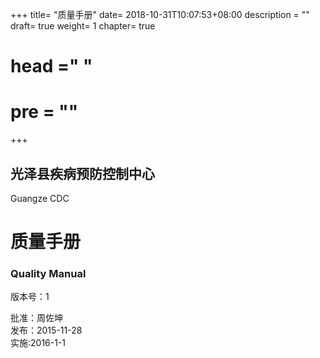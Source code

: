+++
title= "质量手册"
date= 2018-10-31T10:07:53+08:00
description = ""
draft= true
weight= 1
chapter= true
# head ="<label></label> "
# pre = "<b></b>"
+++

## 光泽县疾病预防控制中心
Guangze CDC

# 质量手册
### Quality Manual
版本号：1
 
批准：周佐坤  
发布：2015-11-28  
实施:2016-1-1  